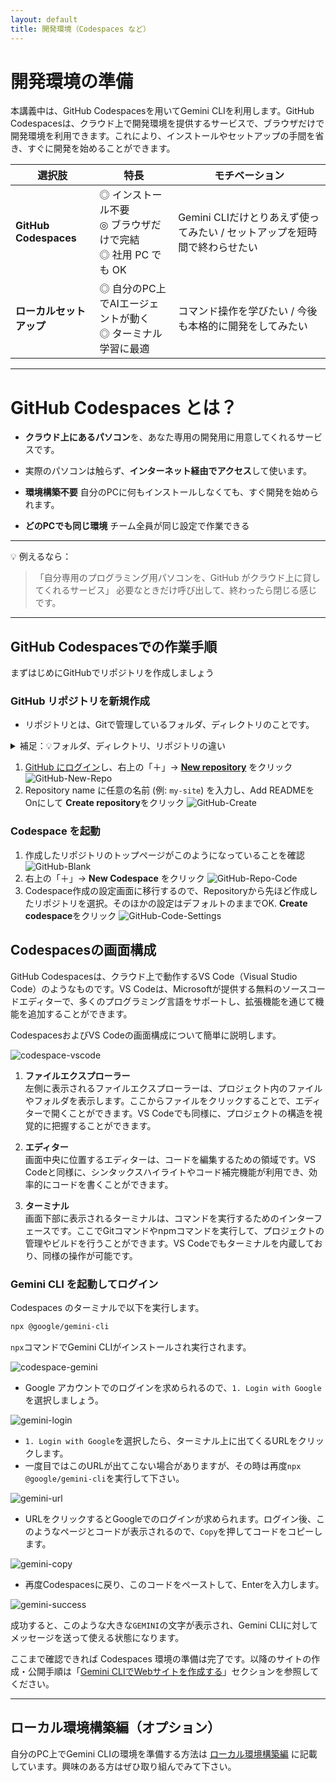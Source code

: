 ```yaml
---
layout: default
title: 開発環境（Codespaces など）
---
```


# 開発環境の準備

本講義中は、GitHub Codespacesを用いてGemini CLIを利用します。GitHub Codespacesは、クラウド上で開発環境を提供するサービスで、ブラウザだけで開発環境を利用できます。これにより、インストールやセットアップの手間を省き、すぐに開発を始めることができます。

| 選択肢 | 特長 | モチベーション |
|--------|------|--------------------|
| **GitHub Codespaces** | ◎ インストール不要<br/>◎ ブラウザだけで完結<br/>◎ 社用 PC でも OK | Gemini CLIだけとりあえず使ってみたい / セットアップを短時間で終わらせたい |
| **ローカルセットアップ** | ◎ 自分のPC上でAIエージェントが動く<br/>◎ ターミナル学習に最適 | コマンド操作を学びたい / 今後も本格的に開発をしてみたい |

---

# GitHub Codespaces とは？

* **クラウド上にあるパソコン**を、あなた専用の開発用に用意してくれるサービスです。
* 実際のパソコンは触らず、**インターネット経由でアクセス**して使います。

* **環境構築不要**
  自分のPCに何もインストールしなくても、すぐ開発を始められます。
* **どのPCでも同じ環境**
  チーム全員が同じ設定で作業できる

---

💡 例えるなら：

> 「自分専用のプログラミング用パソコンを、GitHub がクラウド上に貸してくれるサービス」
> 必要なときだけ呼び出して、終わったら閉じる感じです。

---

## GitHub Codespacesでの作業手順

まずはじめにGitHubでリポジトリを作成しましょう

### GitHub リポジトリを新規作成

- リポジトリとは、Gitで管理しているフォルダ、ディレクトリのことです。

<details markdown="1">
<summary>補足：💡フォルダ、ディレクトリ、リポジトリの違い</summary>

### **📦 フォルダ**

* パソコンの中でファイルを入れる「入れ物」
* 物理的なディレクトリ構造の見た目のこと

---

### **📂 ディレクトリ**

* フォルダとほぼ同じ意味ですが、**コンピュータ用語寄り**
* ターミナルやコマンドラインで「今いる場所」を指すときに「ディレクトリ」と言う
* 例：`cd my-site` は「my-site」というディレクトリに移動」

---

### **📁 リポジトリ（Repository）**

* Gitで管理されているフォルダ（＋その中の履歴データ）
* 普通のフォルダとの違いは「中に `.git` という隠しフォルダがあり、過去の履歴や設定が入っている」こと
* GitHubにアップすると、そのままインターネット上のリポジトリにもなる

</details>

1. [GitHub にログイン](https://github.com/login)し、右上の「＋」→ [**New repository**](https://github.com/new) をクリック  
 ![GitHub-New-Repo](./images/github-new-repo.png)
2. Repository name に任意の名前 (例: `my-site`) を入力し、Add READMEをOnにして **Create repository**をクリック
![GitHub-Create](./images/github-create-readme.png)

### Codespace を起動
1. 作成したリポジトリのトップページがこのようになっていることを確認
![GitHub-Blank](./images/github-start.png)
2. 右上の「＋」→ **New Codespace** をクリック
![GitHub-Repo-Code](./images/github-repo-code.png)
3. Codespace作成の設定画面に移行するので、Repositoryから先ほど作成したリポジトリを選択。そのほかの設定はデフォルトのままでOK. **Create codespace**をクリック
![GitHub-Code-Settings](./images/github-code-settings.png)

## Codespacesの画面構成

GitHub Codespacesは、クラウド上で動作するVS Code（Visual Studio Code）のようなものです。VS Codeは、Microsoftが提供する無料のソースコードエディターで、多くのプログラミング言語をサポートし、拡張機能を通じて機能を追加することができます。

CodespacesおよびVS Codeの画面構成について簡単に説明します。

![codespace-vscode](./images/codespace-vscode.png)

1. **ファイルエクスプローラー**  
   左側に表示されるファイルエクスプローラーは、プロジェクト内のファイルやフォルダを表示します。ここからファイルをクリックすることで、エディターで開くことができます。VS Codeでも同様に、プロジェクトの構造を視覚的に把握することができます。

2. **エディター**  
   画面中央に位置するエディターは、コードを編集するための領域です。VS Codeと同様に、シンタックスハイライトやコード補完機能が利用でき、効率的にコードを書くことができます。

3. **ターミナル**  
   画面下部に表示されるターミナルは、コマンドを実行するためのインターフェースです。ここでGitコマンドやnpmコマンドを実行して、プロジェクトの管理やビルドを行うことができます。VS Codeでもターミナルを内蔵しており、同様の操作が可能です。

### Gemini CLI を起動してログイン
Codespaces のターミナルで以下を実行します。
```bash
npx @google/gemini-cli
```

`npx`コマンドでGemini CLIがインストールされ実行されます。

![codespace-gemini](./images/codespace-gemini.png)

- Google アカウントでのログインを求められるので、`1. Login with Google`を選択しましょう。

![gemini-login](./images/gemini-login.png)

- `1. Login with Google`を選択したら、ターミナル上に出てくるURLをクリックします。
- 一度目ではこのURLが出てこない場合がありますが、その時は再度`npx @google/gemini-cli`を実行して下さい。

![gemini-url](./images/gemini-url.png)

- URLをクリックするとGoogleでのログインが求められます。ログイン後、このようなページとコードが表示されるので、`Copy`を押してコードをコピーします。

![gemini-copy](./images/gemini-code.png)

- 再度Codespacesに戻り、このコードをペーストして、Enterを入力します。

![gemini-success](./images/gemini-success.png)

成功すると、このような大きな`GEMINI`の文字が表示され、Gemini CLIに対してメッセージを送って使える状態になります。

ここまで確認できれば Codespaces 環境の準備は完了です。以降のサイトの作成・公開手順は「[Gemini CLIでWebサイトを作成する](./03-build-with-gemini.md)」セクションを参照してください。

---

## ローカル環境構築編（オプション）

自分のPC上でGemini CLIの環境を準備する方法は [ローカル環境構築編](./local-setup.md) に記載しています。興味のある方はぜひ取り組んでみて下さい。

